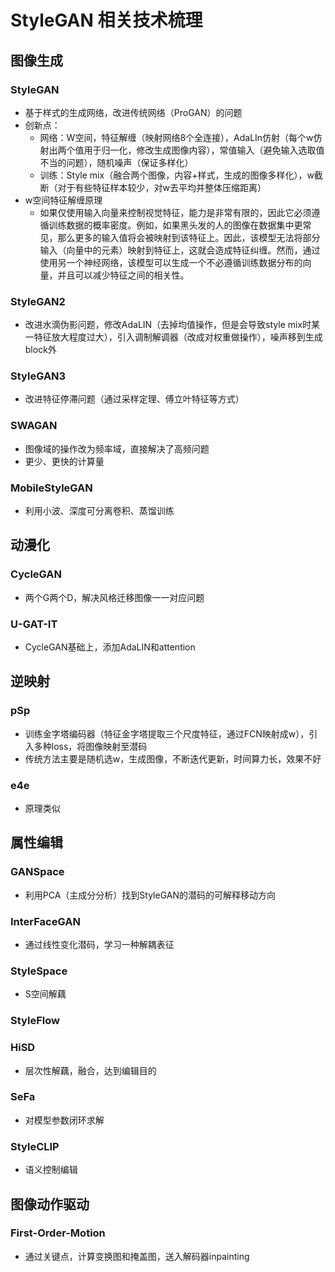 # StyleGAN 相关技术梳理

## 图像生成
### StyleGAN
- 基于样式的生成网络，改进传统网络（ProGAN）的问题
- 创新点：
    - 网络：W空间，特征解缠（映射网络8个全连接），AdaLIn仿射（每个w仿射出两个值用于归一化，修改生成图像内容），常值输入（避免输入选取值不当的问题），随机噪声（保证多样化）
    - 训练：Style mix（融合两个图像，内容+样式，生成的图像多样化），w截断（对于有些特征样本较少，对w去平均并整体压缩距离）
- w空间特征解缠原理
    - 如果仅使用输入向量来控制视觉特征，能力是非常有限的，因此它必须遵循训练数据的概率密度。例如，如果黑头发的人的图像在数据集中更常见，那么更多的输入值将会被映射到该特征上。因此，该模型无法将部分输入（向量中的元素）映射到特征上，这就会造成特征纠缠。然而，通过使用另一个神经网络，该模型可以生成一个不必遵循训练数据分布的向量，并且可以减少特征之间的相关性。
### StyleGAN2
- 改进水滴伪影问题，修改AdaLIN（去掉均值操作，但是会导致style mix时某一特征放大程度过大），引入调制解调器（改成对权重做操作），噪声移到生成block外
### StyleGAN3
- 改进特征停滞问题（通过采样定理、傅立叶特征等方式）
### SWAGAN
- 图像域的操作改为频率域，直接解决了高频问题
- 更少、更快的计算量
### MobileStyleGAN
- 利用小波、深度可分离卷积、蒸馏训练

## 动漫化
### CycleGAN
- 两个G两个D，解决风格迁移图像一一对应问题
### U-GAT-IT
- CycleGAN基础上，添加AdaLIN和attention

## 逆映射
### pSp
- 训练金字塔编码器（特征金字塔提取三个尺度特征，通过FCN映射成w），引入多种loss，将图像映射至潜码
- 传统方法主要是随机选w，生成图像，不断迭代更新，时间算力长，效果不好
### e4e
- 原理类似

## 属性编辑
### GANSpace
- 利用PCA（主成分分析）找到StyleGAN的潜码的可解释移动方向
### InterFaceGAN
- 通过线性变化潜码，学习一种解耦表征
### StyleSpace
- S空间解藕
### StyleFlow
### HiSD
- 层次性解藕，融合，达到编辑目的
### SeFa
- 对模型参数闭环求解
### StyleCLIP
- 语义控制编辑

## 图像动作驱动
### First-Order-Motion
- 通过关键点，计算变换图和掩盖图，送入解码器inpainting